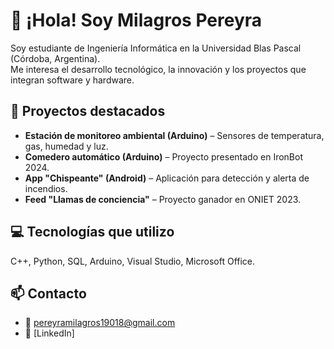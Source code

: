 # 👋 ¡Hola! Soy Milagros Pereyra

Soy estudiante de Ingeniería Informática en la Universidad Blas Pascal (Córdoba, Argentina).  
Me interesa el desarrollo tecnológico, la innovación y los proyectos que integran software y hardware.

## 🚀 Proyectos destacados
- **Estación de monitoreo ambiental (Arduino)** – Sensores de temperatura, gas, humedad y luz.
- **Comedero automático (Arduino)** – Proyecto presentado en IronBot 2024.
- **App "Chispeante" (Android)** – Aplicación para detección y alerta de incendios.
- **Feed "Llamas de conciencia"** – Proyecto ganador en ONIET 2023.

## 💻 Tecnologías que utilizo
C++, Python, SQL, Arduino, Visual Studio, Microsoft Office.

## 📫 Contacto
- 📧 pereyramilagros19018@gmail.com  
- 🔗 [LinkedIn]
